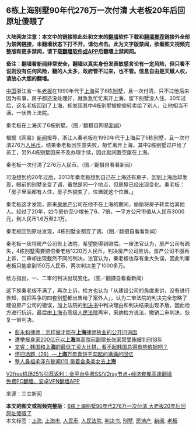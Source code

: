  <h2>6栋上海别墅90年代276万一次付清 大老板20年后回原址傻眼了</h2> <p class="notice"><b>大陆网友注意：本文中的链接除此处和文末的<a href="https://github.com/bannedbook/fanqiang" >翻墙</a>软件下载和<a href="https://github.com/killgcd/justmysocks/blob/master/README.md">翻墙推荐</a>链接外全部为禁网链接，未翻墙状态下打不开，请勿点击。此为文字版禁闻，欲看图文视频完整版和更多禁闻，请下载<a href="https://github.com/bannedbook/fanqiang">翻墙软件或APP</a>后翻墙上禁闻网。</p><p>备注：翻墙看新闻非常安全，翻墙以真实身份发表敏感言论有一定风险，但只看不说则没有任何风险，翻的人太多，政府管不过来，也不管。信息自由是天赋人权，请放心大胆的翻墙。</b></p>  <div class="entry"> <p><span class='wp_keywordlink_affiliate'><a href="https://www.bannedbook.org/" title="中国" target="_blank">中国</a></span>浙江省一名<a href="https://www.bannedbook.org/bnews/tag/%e8%80%81%e6%9d%bf/" class="st_tag internal_tag" rel="tag" title="标签 老板 下的日志">老板</a>在1990年代于<a href="https://www.bannedbook.org/bnews/tag/%e4%b8%8a%e6%b5%b7/" class="st_tag internal_tag" rel="tag" title="标签 上海 下的日志">上海</a>买了6栋<a href="https://www.bannedbook.org/bnews/tag/%E5%88%AB%E5%A2%85/" class="st_tag internal_tag" rel="tag" title="标签 别墅 下的日志">别墅</a>，且一次付清，只不过他后来因为有事，房子都还没处理好，就急急忙忙离开上海，留下别墅没人住。20年过后，这名老板回到了上海，却发现其中4栋别墅被偷偷转卖给了别人，让他相当不满，一状告上法院。</p> <p>秦老板在上海买了6栋别墅。（图／翻摄自网易<a href="https://www.bannedbook.org/bnews/tag/%E6%96%B0%E9%97%BB/" class="st_tag internal_tag" rel="tag" title="标签 新闻 下的日志">新闻</a>）</p> <p>根据《网易》<span class='wp_keywordlink_affiliate'><a href="https://www.bannedbook.org/" title="新闻">新闻</a></span>报导，浙江人秦老板在1990年代于上海买了6栋别墅，且一次付清276万<a href="https://www.bannedbook.org/bnews/tag/%e4%ba%ba%e6%b0%91%e5%b8%81/" class="st_tag internal_tag" rel="tag" title="标签 人民币 下的日志">人民币</a>，结果秦老板因生意失败，匆忙离开上海，其中2栋别墅过户给了员工，另外4栋别墅因来不及办理手续，因此就闲置空屋在上海。</p>  <p>秦老板一次付清了276万人民币。（图／翻摄自看看新闻）</p> <p>可没想到约20年过后，2013年秦老板想到自己在上海还有房子，回到上海后却发现，眼前的别墅全变了调，虽然是同一个地点，但房屋已经出现变化。秦老板：「房子里面都有人住，房子外貌变了，位置就这个位置。」</p> <p>秦老板这才发现，原来<a href="https://www.bannedbook.org/bnews/tag/%e6%88%bf%e5%9c%b0%e4%ba%a7/" class="st_tag internal_tag" rel="tag" title="标签 房地产 下的日志">房地产</a>公司在他不在上海的期间，偷偷将房子转卖给其他人。经过了20年，如今房价至少增长了6、7倍，一平方公尺市值从人民币3000元，到人民币1.6万至2.1万。</p>  <p>秦老板回到原址发现，4栋别墅全都变了调。（图／翻摄自看看新闻）</p> <p>秦老板一状将房产公司告上法院，希望能得到赔偿。一审法官认为，房产公司有疏失，4栋别墅需要赔偿秦老板1220万人民币，判决房产公司败诉。房产公司不服再上诉，二审却出现截然不同的判决，法官认为，秦老板也存有重大失误，因此判秦老板只能拿到150万人民币，两次判决差了1000多万。</p> <p>检方指出，一、二审的判决出现变化。（图／翻摄自看看新闻）</p>  <p>这下换秦老板不满了，再次上诉，检方也认为「从建设公司的角度来讲，没有进行告知，就把系争的四套别墅都出售给了案外人」，认为二审法院的判决完全忽略了建设房产公司的错误，加上法院的<a href="https://www.bannedbook.org/bnews/tag/%E5%88%A4%E5%86%B3%E4%B9%A6/" class="st_tag internal_tag" rel="tag" title="标签 判决书 下的日志">判决书</a>中判决理由和判决结果出现矛盾，因此检方进行抗诉。最后由<a href="https://www.bannedbook.org/bnews/tag/%E4%B8%8A%E6%B5%B7%E5%B8%82/" class="st_tag internal_tag" rel="tag" title="标签 上海市 下的日志">上海市</a>高级<a href="https://www.bannedbook.org/bnews/tag/%e4%ba%ba%e6%b0%91%e6%b3%95%e9%99%a2/" class="st_tag internal_tag" rel="tag" title="标签 人民法院 下的日志">人民法院</a>再审，采纳检方说法，撤销二审判决，恢复一审判决。</p> <ul class='op-related-articles' title='相关阅读'> <li><a href='https://www.bannedbook.org/bnews/baitai/20201204/1442168.html' target='_blank'>彭永和律师：怎样做才能在<b>上海</b>律师执业的公开问询函</a></li> <li><a href='https://www.bannedbook.org/bnews/baitai/20201204/1442159.html' target='_blank'>遭举报身家200亿元以<b>上海</b>南高院前副院长张家慧受贿被判刑18年</a></li> <li><a href='https://www.bannedbook.org/bnews/bannedvideo/20201204/1441960.html' target='_blank'>文睿：韩国和<b>上海</b>的最低工资大比拼，看不起韩国总得有些依据吧？</a></li> <li><a href='https://www.bannedbook.org/bnews/bannedvideo/20201204/1441812.html' target='_blank'>怀旧话题（28）—<b>上海</b>万年青饼干勾起的满满的回忆</a></li> <li><a href='https://www.bannedbook.org/bnews/bannedvideo/20201204/1441755.html' target='_blank'>整人鼻祖毛泽东秘闻(11) 带着金条美女去<b>上海</b></a></li> </ul> <p class="texttj"> <a href="https://www.bannedbook.org/forum23/topic22702.html" target="_blank">V2free机场25%引荐返利：全平台免费SS/V2ray节点+经济套餐高速翻墙</a><br/> <a href="https://github.com/bannedbook/fanqiang/wiki/%E7%A6%81%E9%97%BB%E7%BD%91%E5%AE%89%E5%8D%93%E7%BF%BB%E5%A2%99%E6%96%B0%E9%97%BBAPP" target="_blank">免费PC翻墙、安卓VPN翻墙APP</a></p><p> 来源：三立新闻 </p><a name='sharetosocial'></a>       <div><b>本文的图文或视频完整版</b>：<a href='https://www.bannedbook.org/bnews/cnnews/20201205/1442206.html'>6栋上海别墅90年代276万一次付清 大老板20年后回原址傻眼了</a></div>  </div><!--END ENTRY--> <div class="postfooter"> <div>本文标签：<a href="https://www.bannedbook.org/bnews/tag/%e4%b8%8a%e6%b5%b7/" rel="tag">上海</a>, <a href="https://www.bannedbook.org/bnews/tag/%E4%B8%8A%E6%B5%B7%E5%B8%82/" rel="tag">上海市</a>, <a href="https://www.bannedbook.org/bnews/tag/%e4%ba%ba%e6%b0%91%e5%b8%81/" rel="tag">人民币</a>, <a href="https://www.bannedbook.org/bnews/tag/%e4%ba%ba%e6%b0%91%e6%b3%95%e9%99%a2/" rel="tag">人民法院</a>, <a href="https://www.bannedbook.org/bnews/tag/%E5%88%A4%E5%86%B3%E4%B9%A6/" rel="tag">判决书</a>, <a href="https://www.bannedbook.org/bnews/tag/%E5%88%AB%E5%A2%85/" rel="tag">别墅</a>, <a href="https://www.bannedbook.org/bnews/tag/%e6%88%bf%e5%9c%b0%e4%ba%a7/" rel="tag">房地产</a>, <a href="https://www.bannedbook.org/bnews/tag/%E6%96%B0%E9%97%BB/" rel="tag">新闻</a>, <a href="https://www.bannedbook.org/bnews/tag/%e8%80%81%e6%9d%bf/" rel="tag">老板</a></div>  </div><!--END POSTFOOTER--> 